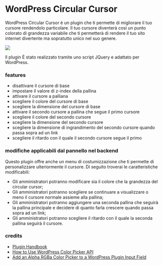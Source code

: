 # WordPress Circular Cursor

WordPress Circular Cursor è un plugin che ti permette di migliorare il tuo cursore rendendolo particolare. Il tuo cursore diventerà così un punto colorato di grandezza variabile che ti permetterà di rendere il tuo sito internet divertente ma sopratutto unico nel suo genere.

![](https://thumbs.gfycat.com/ElasticQualifiedHarvestmen-size_restricted.gif)

Il plugin È stato realizzato tramite uno script JQuery e adattato per WordPress.

### features

+ disattivare il cursore di base
+ impostare il valore di z-index della pallina
+ attivare il cursore a palliana
+ scegliere il colore del cursore di base
+ scegliere la dimensione del cursore di base
+ attivare il secondo cursore a pallina che segue il primo cursore
+ scegliere il colore del secondo cursore
+ scegliere la dimensione del secondo cursore
+ scegliere la dimensione di ingrandimento del secondo cursore quando passa sopra ad un link
+ scegliere il ritardo con il quale il secondo cursore segue il primo

### modifiche applicabili dal pannello nel backend

Questo plugin offre anche un menu di costumizzazione che ti permette di personalizzare ulteriormente il cursore. Di seguito troverai le caratteristiche modificabili:

+ Gli amministratori potranno modificare sia il colore che la grandezza del circular cursor;
+ Gli amministratori potranno scegliere se continuare a visualizzare o meno il cursore normale assieme alla pallina;
+ Gli amministratori potranno aggiungere una seconda pallina che seguirà la pallina principale e decidere di quanto farla crescere quando passa sopra ad un link;
+ Gli amministratori potranno scegliere il ritardo con il quale la seconda pallina seguirà il cursore.

### credits

+ [Plugin Handbook](https://developer.wordpress.org/plugins/settings/custom-settings-page/)
+ [How to Use WordPress Color Picker API](https://code.tutsplus.com/articles/how-to-use-wordpress-color-picker-api--wp-33067)
+ [Add an Alpha RGBa Color Picker to a WordPress Plugin Input Field](https://wpbeaches.com/add-an-rgba-color-picker-to-a-wordpress-plugin-input-field/)

